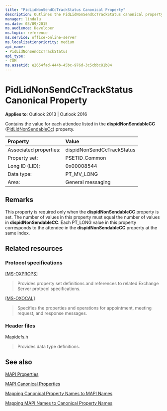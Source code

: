 ```yaml
---
title: "PidLidNonSendCcTrackStatus Canonical Property"
description: Outlines the PidLidNonSendCcTrackStatus canonical property, which contains the value for each attendee listed in the dispidNonSendableCC property.
manager: lindalu
ms.date: 03/09/2015
ms.audience: Developer
ms.topic: reference
ms.service: office-online-server
ms.localizationpriority: medium
api_name:
- PidLidNonSendCcTrackStatus
api_type:
- COM
ms.assetid: e2654fad-444b-45bc-976d-3c5cbbc81b84
---
```


# PidLidNonSendCcTrackStatus Canonical Property

  
  
**Applies to**: Outlook 2013 | Outlook 2016 
  
Contains the value for each attendee listed in the **dispidNonSendableCC** ([PidLidNonSendableCc](pidlidnonsendablecc-canonical-property.md)) property.
  
|Property|Value|
|:-----|:-----|
|Associated properties:  <br/> |dispidNonSendCcTrackStatus  <br/> |
|Property set:  <br/> |PSETID_Common  <br/> |
|Long ID (LID):  <br/> |0x00008544  <br/> |
|Data type:  <br/> |PT_MV_LONG  <br/> |
|Area:  <br/> |General messaging  <br/> |
   
## Remarks

This property is required only when the **dispidNonSendableCC** property is set. The number of values in this property must equal the number of values in **dispidNonSendableCC**. Each PT_LONG value in this property corresponds to the attendee in the **dispidNonSendableCC** property at the same index. 
  
## Related resources

### Protocol specifications

[[MS-OXPROPS]](https://msdn.microsoft.com/library/f6ab1613-aefe-447d-a49c-18217230b148%28Office.15%29.aspx)
  
> Provides property set definitions and references to related Exchange Server protocol specifications.
    
[[MS-OXOCAL]](https://msdn.microsoft.com/library/09861fde-c8e4-4028-9346-e7c214cfdba1%28Office.15%29.aspx)
  
> Specifies the properties and operations for appointment, meeting request, and response messages.
    
### Header files

Mapidefs.h
  
> Provides data type definitions.
    
## See also



[MAPI Properties](mapi-properties.md)
  
[MAPI Canonical Properties](mapi-canonical-properties.md)
  
[Mapping Canonical Property Names to MAPI Names](mapping-canonical-property-names-to-mapi-names.md)
  
[Mapping MAPI Names to Canonical Property Names](mapping-mapi-names-to-canonical-property-names.md)

